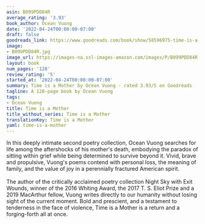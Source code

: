 ```yaml
---
asin: B099PDD84R
average_rating: '3.93'
book_author: Ocean Vuong
date: '2022-04-24T00:00:00-07:00'
draft: false
goodreads_link: https://www.goodreads.com/book/show/58596975-time-is-a-mother
image:
- B099PDD84R.jpg
image_url: https://images-na.ssl-images-amazon.com/images/P/B099PDD84R.01._SCLZZZZZZZ.jpg
layout: book
num_pages: '128'
review_rating: '5'
started_at: '2022-04-24T00:00:00-07:00'
summary: Time is a Mother by Ocean Vuong - rated 3.93/5 on Goodreads
tagline: A 128-page book by Ocean Vuong
tags:
- Ocean Vuong
title: Time is a Mother
title_without_series: Time is a Mother
translationKey: Time is a Mother
yaml: time-is-a-mother
---
```


In this deeply intimate second poetry collection, Ocean Vuong searches for life among the aftershocks of his mother's death, embodying the paradox of sitting within grief while being determined to survive beyond it. Vivid, brave and propulsive, Vuong's poems contend with personal loss, the meaning of family, and the value of joy in a perennially fractured American spirit.<br /><br />The author of the critically acclaimed poetry collection Night Sky with Exit Wounds, winner of the 2016 Whiting Award, the 2017 T. S. Eliot Prize and a 2019 MacArthur fellow, Vuong writes directly to our humanity without losing sight of the current moment. Bold and prescient, and a testament to tenderness in the face of violence, Time is a Mother is a return and a forging-forth all at once.